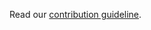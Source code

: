 Read our [contribution guideline](https://covid-docs.ourworldindata.org/en/latest/contribute.html).
